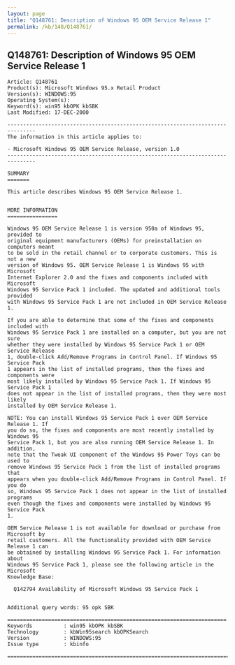 ```yaml
---
layout: page
title: "Q148761: Description of Windows 95 OEM Service Release 1"
permalink: /kb/148/Q148761/
---
```


## Q148761: Description of Windows 95 OEM Service Release 1

	Article: Q148761
	Product(s): Microsoft Windows 95.x Retail Product
	Version(s): WINDOWS:95
	Operating System(s): 
	Keyword(s): win95 kbOPK kbSBK
	Last Modified: 17-DEC-2000
	
	-------------------------------------------------------------------------------
	The information in this article applies to:
	
	- Microsoft Windows 95 OEM Service Release, version 1.0 
	-------------------------------------------------------------------------------
	
	SUMMARY
	=======
	
	This article describes Windows 95 OEM Service Release 1.
	
	
	MORE INFORMATION
	================
	
	Windows 95 OEM Service Release 1 is version 950a of Windows 95, provided to
	original equipment manufacturers (OEMs) for preinstallation on computers meant
	to be sold in the retail channel or to corporate customers. This is not a new
	version of Windows 95. OEM Service Release 1 is Windows 95 with Microsoft
	Internet Explorer 2.0 and the fixes and components included with Microsoft
	Windows 95 Service Pack 1 included. The updated and additional tools provided
	with Windows 95 Service Pack 1 are not included in OEM Service Release 1.
	
	If you are able to determine that some of the fixes and components included with
	Windows 95 Service Pack 1 are installed on a computer, but you are not sure
	whether they were installed by Windows 95 Service Pack 1 or OEM Service Release
	1, double-click Add/Remove Programs in Control Panel. If Windows 95 Service Pack
	1 appears in the list of installed programs, then the fixes and components were
	most likely installed by Windows 95 Service Pack 1. If Windows 95 Service Pack 1
	does not appear in the list of installed programs, then they were most likely
	installed by OEM Service Release 1.
	
	NOTE: You can install Windows 95 Service Pack 1 over OEM Service Release 1. If
	you do so, the fixes and components are most recently installed by Windows 95
	Service Pack 1, but you are also running OEM Service Release 1. In addition,
	note that the Tweak UI component of the Windows 95 Power Toys can be used to
	remove Windows 95 Service Pack 1 from the list of installed programs that
	appears when you double-click Add/Remove Programs in Control Panel. If you do
	so, Windows 95 Service Pack 1 does not appear in the list of installed programs
	even though the fixes and components were installed by Windows 95 Service Pack
	1.
	
	OEM Service Release 1 is not available for download or purchase from Microsoft by
	retail customers. All the functionality provided with OEM Service Release 1 can
	be obtained by installing Windows 95 Service Pack 1. For information about
	Windows 95 Service Pack 1, please see the following article in the Microsoft
	Knowledge Base:
	
	  Q142794 Availability of Microsoft Windows 95 Service Pack 1
	
	
	Additional query words: 95 opk SBK
	
	======================================================================
	Keywords          : win95 kbOPK kbSBK 
	Technology        : kbWin95search kbOPKSearch
	Version           : WINDOWS:95
	Issue type        : kbinfo
	
	=============================================================================
	
